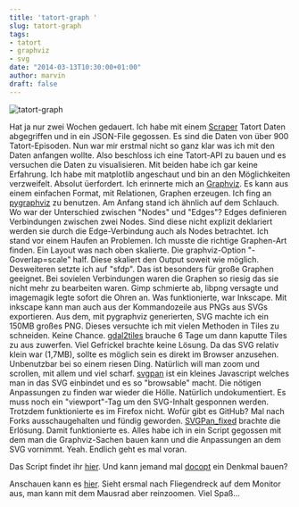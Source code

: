 ```yaml
---
title: 'tatort-graph '
slug: tatort-graph
tags:
- tatort
- graphviz
- svg
date: "2014-03-13T10:30:00+01:00"
author: marvin
draft: false
---
```


![tatort-graph](/images/tatort-graph.png)

Hat ja nur zwei Wochen gedauert. Ich habe mit einem [Scraper](http://scrapy.org/) Tatort Daten abgegriffen und in ein JSON-File gegossen. Es sind die Daten von über 900 Tatort-Episoden. Nun war mir erstmal nicht so ganz klar was ich mit den Daten anfangen wollte. Also beschloss ich eine Tatort-API zu bauen und es versuchen die Daten zu visualisieren. Mit beiden habe ich gar keine Erfahrung. Ich habe mit matplotlib angeschaut und bin an den Möglichkeiten verzweifelt. Absolut üerfordert. Ich erinnerte mich an [Graphviz](http://www.graphviz.org/). Es kann aus einem einfachen Format, mit Relationen, Graphen erzeugen. Ich fing an [pygraphviz](http://pygraphviz.github.io/) zu benutzen. Am Anfang stand ich ähnlich auf dem Schlauch. Wo war der Unterschied zwischen "Nodes" und "Edges"? Edges definieren Verbindungen zwischen zwei Nodes. Sind diese nicht explizit deklariert werden sie durch die Edge-Verbindung auch als Nodes betrachtet. Ich stand vor einem Haufen an Problemen. Ich musste die richtige Graphen-Art finden. Ein Layout was nach oben skalierte. Die graphviz-Option "-Goverlap=scale" half. Diese skaliert den Output soweit wie möglich. Desweiteren setzte ich auf "sfdp". Das ist besonders für große Graphen geeignet. Bei sovielen Verbindungen waren die Graphen so riesig das sie nicht mehr zu bearbeiten waren. Gimp schmierte ab, libpng versagte und imagemagik legte sofort die Ohren an. Was funktionierte, war Inkscape. Mit inkscape kann man auch aus der Kommandozeile aus PNGs aus SVGs exportieren. Aus dem, mit pygraphviz generierten, SVG machte ich ein 150MB großes PNG. Dieses versuchte ich mit vielen Methoden in Tiles zu schneiden. Keine Chance. [gdal2tiles](http://www.gdal.org/gdal2tiles.html) brauche 6 Tage um dann kaputte Tiles zu aus zuwerfen. Viel Gefrickel brachte keine Lösung. Da das SVG relativ klein war (1,7MB), sollte es möglich sein es direkt im Browser anzusehen. Unbenutzbar bei so einem riesen Ding. Natürlich will man zoom und scrollen, mit allem und viel scharf. [svgpan](https://code.google.com/p/svgpan/) ist ein kleines Javascript welches man in das SVG einbindet und es so "browsable" macht. Die nötigen Anpassungen zu finden war wieder die Hölle. Natürlich undokumentiert. Es muss noch ein "viewport"-Tag um den SVG-Inhalt gesponnen werden. Trotzdem funktionierte es im Firefox nicht. Wofür gibt es GitHub? Mal nach Forks ausschaugehalten und fündig geworden. [SVGPan_fixed](https://github.com/iascchen/SVGPan_fixed) brachte die Erlösung. Damit funktionierte es. Alles habe ich in ein Script gegossen mit dem man die Graphviz-Sachen bauen kann und die Anpassungen an dem SVG vornimmt. Yeah. Endlich geht es mal voran.

Das Script findet ihr [hier](https://github.com/xsteadfastx/tatort-graph). Und kann jemand mal [docopt](http://docopt.org/) ein Denkmal bauen?

Anschauen kann es [hier](http://xsteadfastx.github.io/tatort-graph/sfdp.web.svg). Sieht ersmal nach Fliegendreck auf dem Monitor aus, man kann mit dem Mausrad aber reinzoomen. Viel Spaß...  